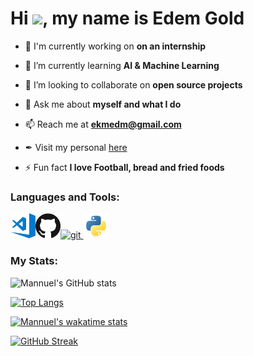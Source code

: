 <h1 align="Left">Hi <img src="https://media.giphy.com/media/hvRJCLFzcasrR4ia7z/giphy.gif" width="30px">, my name is Edem Gold</h1>

- 🔭 I'm currently working on **on an internship**

- 🌱 I’m currently learning **AI & Machine Learning**

- 👯 I’m looking to collaborate on **open source projects**

- 💬 Ask me about **myself and what I do**

- 📫 Reach me at **ekmedm@gmail.com**
- ✒ Visit my personal  [here](https://goldedem.hashnode.dev/)

- ⚡ Fun fact **I love Football, bread and fried foods**

<h3 align="left">Languages and Tools:</h3>
<p align="left"> <a href="https://git-scm.com/" target="_blank"> <img src="https://www.vectorlogo.zone/logos/git-scm/git-scm-icon.svg" alt="git" width="40" height="40"/> </a> <a href="https://www.python.org" target="_blank"> <img src="https://raw.githubusercontent.com/devicons/devicon/master/icons/python/python-original.svg" alt="python" width="40" height="40"/> 
<img align="left" alt="Visual Studio Code" width="40" height = "40" src="https://raw.githubusercontent.com/github/explore/80688e429a7d4ef2fca1e82350fe8e3517d3494d/topics/visual-studio-code/visual-studio-code.png" />
<img align="left" alt="GitHub" width="40" height="40" src="https://raw.githubusercontent.com/github/explore/78df643247d429f6cc873026c0622819ad797942/topics/github/github.png" />
</a> </p>

<h3 align="left">My Stats:</h3>

![Mannuel's GitHub stats](https://github-readme-stats.vercel.app/api?username=EdemGold&show_icons=true&theme=tokyonight&count_private=true)

[![Top Langs](https://github-readme-stats.vercel.app/api/top-langs/?username=EdemGold&layout=compact&text_color=00FFD2&icon_color=007bff&bg_color=171c28)
](https://github.com/EdemGold/github-readme-stats)

[![Mannuel's wakatime stats](https://github-readme-stats.vercel.app/api/wakatime?username=Mannuel&layout=compact&langs_count=4&bg_color=171c28&text_color=00FFD2)](https://github.com/EdemGold/github-readme-stats)

[![GitHub Streak](http://github-readme-streak-stats.herokuapp.com?user=EdemGold&theme=tokyonight)](https://git.io/streak-stats)
